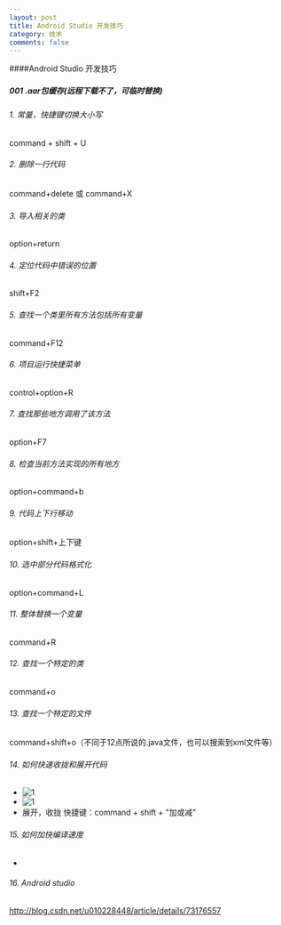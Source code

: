 ```yaml
---
layout: post
title: Android Studio 开发技巧
category: 技术
comments: false
---
```

 
####Android Studio 开发技巧

##### 001 .aar包缓存(远程下载不了，可临时替换)


###### 1. 常量，快捷键切换大小写
command + shift + U

###### 2. 删除一行代码
command+delete
或
command+X

###### 3. 导入相关的类
option+return
  
###### 4. 定位代码中错误的位置
shift+F2
  
###### 5. 查找一个类里所有方法包括所有变量
command+F12
 
###### 6. 项目运行快捷菜单
control+option+R
   
###### 7. 查找那些地方调用了该方法
option+F7

###### 8. 检查当前方法实现的所有地方
option+command+b

###### 9. 代码上下行移动
option+shift+上下键
 
###### 10. 选中部分代码格式化
option+command+L
  
###### 11. 整体替换一个变量
command+R

###### 12. 查找一个特定的类
command+o 

###### 13. 查找一个特定的文件
command+shift+o（不同于12点所说的.java文件，也可以搜索到xml文件等）
  
###### 14. 如何快速收拢和展开代码

 * ![1](https://github.com/iWatching/blog/blob/gh-pages/images/tip1.png?raw=true)  
 * ![1](https://github.com/iWatching/blog/blob/gh-pages/images/tip2.png?raw=true)  
 * 展开，收拢 快捷键：command + shift + "加或减"

###### 15. 如何加快编译速度

*  
###### 16. Android studio 
<http://blog.csdn.net/u010228448/article/details/73176557>







